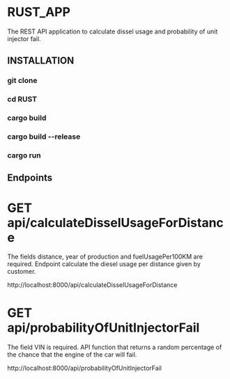 # RUST_APP

The REST API application to calculate dissel usage and probability of unit injector fail.

## INSTALLATION

### git clone

### cd RUST

### cargo build

### cargo build --release

### cargo run

## Endpoints

# GET api/calculateDisselUsageForDistance

The fields distance, year of production and fuelUsagePer100KM are required. Endpoint calculate the diesel usage per distance given by customer.

http://localhost:8000/api/calculateDisselUsageForDistance

# GET api/probabilityOfUnitInjectorFail

The field VIN is required.
API function that returns a random percentage of the chance that the engine of the car will fail.

http://localhost:8000/api/probabilityOfUnitInjectorFail

